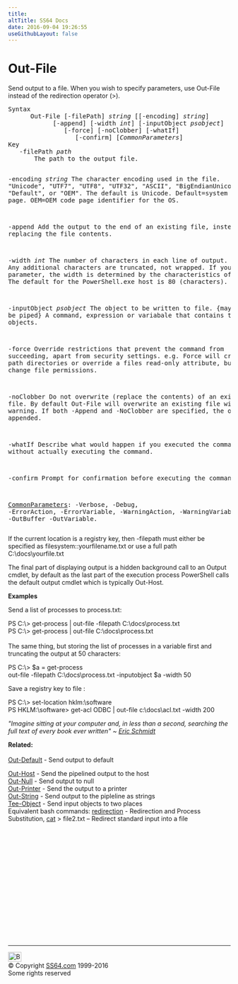 ```yaml
---
title:
altTitle: SS64 Docs
date: 2016-09-04 19:26:55
useGithubLayout: false
---
```

<!-- #BeginLibraryItem "/Library/head_ps.lbi" --><!-- #EndLibraryItem --><h1>Out-File</h1> 
<p>Send output to a file. When you wish to specify parameters, use Out-File instead of the redirection operator (&gt;).</p>
<pre>Syntax
      Out-File [-filePath] <i>string</i> [[-encoding] <i>string</i>]
            [-append] [-width <i>int</i>] [-inputObject <i>psobject</i>]
               [-force] [-noClobber] [-whatIf]
                  [-confirm] [<i>CommonParameters</i>]
Key
   -filePath <i>path</i>
       The path to the output file. 
   
   -encoding <i>string</i>
       The character encoding used in the file. 
       "Unicode", "UTF7", "UTF8", "UTF32", "ASCII", "BigEndianUnicode",
       "Default", or "OEM". The default is Unicode.
       Default=system ANSI code page. 
       OEM=OEM code page identifier for the OS.

   -append 
       Add the output to the end of an existing file, instead of replacing 
       the file contents.

   -width <i>int</i>
       The number of characters in each line of output. Any additional
       characters are truncated, not wrapped. If you omit this parameter, 
       the width is determined by the characteristics of the host. The default 
       for the PowerShell.exe host is 80 (characters).

   -inputObject <i>psobject</i>
       The object to be written to file. {may be piped}
       A command, expression or variabale that contains the objects.

   -force 
       Override restrictions that prevent the command from succeeding, apart
       from security settings. e.g. Force will create file path directories 
       or override a files read-only attribute, but will not change file permissions.
        
   -noClobber 
       Do not overwrite (replace the contents) of an existing file. 
       By default Out-File will overwrite an existing file without warning.
       If both -Append and -NoClobber are specified, the output is appended.
        
   -whatIf
       Describe what would happen if you executed the command without
       actually executing the command.
        
   -confirm
       Prompt for confirmation before executing the command.

   <a href="common.html">CommonParameters</a>:
       -Verbose, -Debug, -ErrorAction, -ErrorVariable, -WarningAction, -WarningVariable,
       -OutBuffer -OutVariable.</pre>
<p>If the current location is a registry key, then <span class="code">-filepath</span> must either be specified as<span class="code"> filesystem::yourfilename.txt </span>or use a full path C:\docs\yourfile.txt</p>
<p>The final part of displaying output is a hidden background call to an Output cmdlet, by default as the last part of the execution process PowerShell calls the default output cmdlet which is typically Out-Host.</p>
<p><b>Examples</b></p>
<p>Send a list of processes  to  process.txt:</p>
<p><span class="code">PS C:\&gt; get-process | out-file -filepath C:\docs\process.txt</span><br>
<span class="code">PS C:\&gt; get-process | out-file C:\docs\process.txt</span><br>
  <br>
  The same thing, but storing the list of processes in a variable first and truncating the output at 50 characters:</p>
<p class="code">PS C:\&gt; $a = get-process<br>   
out-file -filepath C:\docs\process.txt -inputobject $a -width 50</p>
<p>Save a registry key to file :</p>
<p class="code">PS C:\&gt; set-location hklm:\software<br>
PS HKLM:\software&gt; get-acl ODBC | out-file c:\docs\acl.txt -width 200 </p>
<p class="quote"><i>"Imagine sitting at your computer and, in less than a second, searching the full text of every book ever written" ~ <a href="http://googleblog.blogspot.com/2005/10/point-of-google-print.html">Eric Schmidt</a></i></p>
<p><b>Related:</b><br>
  <br>
<a href="out-default.html">Out-Default</a> - Send output to default<br>

<a href="out-host.html">Out-Host</a> - Send the pipelined output to the host <br>
<a href="out-null.html">Out-Null</a> - Send output to null <br>
<a href="out-printer.html">Out-Printer</a> - Send the output to a printer <br>
<a href="out-string.html">Out-String</a> - Send output to the pipleline as strings<br>
<a href="tee-object.html">Tee-Object</a> - Send input objects to two places<br>
Equivalent bash commands: <a href="../bash/syntax-redirection.html">redirection</a> - Redirection and Process Substitution, <a href="../bash/cat.html">cat</a> &gt; file2.txt – Redirect standard input into a file</p><!-- #BeginLibraryItem "/Library/foot_ps.lbi" --><p>
<!-- PowerShell300 -->
<ins class="adsbygoogle" style="display:inline-block;width:300px;height:250px" data-ad-client="ca-pub-6140977852749469" data-ad-slot="6253539900"></ins>
<script>
(adsbygoogle = window.adsbygoogle || []).push({});
</script></p>
<hr>
<div id="bl" class="footer"><a href="out-file.html#"><img src="../images/top.png" width="30" height="22" alt="Back to the Top"></a></div>
<div id="br" class="footer, tagline">© Copyright <a href="../index.html">SS64.com</a> 1999-2016<br>
Some rights reserved</div><!-- #EndLibraryItem -->

